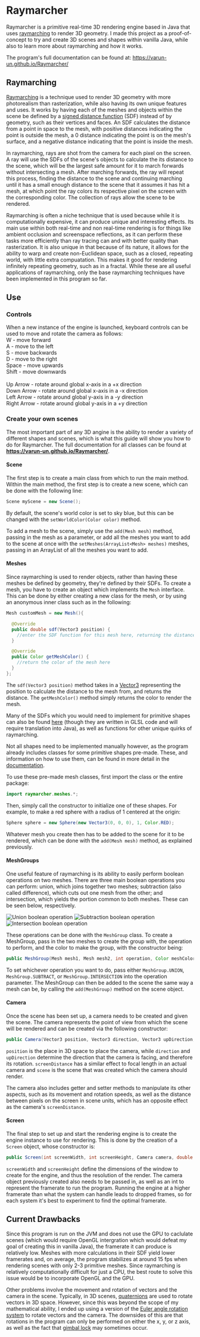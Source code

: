 # Raymarcher

Raymarcher is a primitive real-time 3D rendering engine based in Java that uses [raymarching](https://en.wikipedia.org/wiki/Volume_ray_casting) to render 3D geometry. I made this project as a proof-of-concept to try and create 3D scenes and shapes within vanilla Java, while also to learn more about raymarching and how it works. 

The program's full documentation can be found at: <https://varun-un.github.io/Raymarcher/>

## Raymarching

[Raymarching](https://en.wikipedia.org/wiki/Volume_ray_casting) is a technique used to render 3D geometry with more photorealism than rasterization, while also having its own unique features and uses. It works by having each of the meshes and objects within the scene be defined by a [signed distance function](https://en.wikipedia.org/wiki/Signed_distance_function) (SDF) instead of by geometry, such as their vertices and faces. An SDF calculates the distance from a point in space to the mesh, with positive distances indicating the point is outside the mesh, a 0 distance indicating the point is on the mesh's surface, and a negative distance indicating that the point is inside the mesh.

In raymarching, rays are shot from the camera for each pixel on the screen. A ray will use the SDFs of the scene's objects to calculate the its distance to the scene, which will be the largest safe amount for it to march forwards without intersecting a mesh. After marching forwards, the ray will repeat this process, finding the distance to the scene and continuing marching until it has a small enough distance to the scene that it assumes it has hit a mesh, at which point the ray colors its respective pixel on the screen with the corresponding color. The collection of rays allow the scene to be rendered.

Raymarching is often a niche technique that is used because while it is computationally expensive, it can produce unique and interesting effects. Its main use within both real-time and non real-time rendering is for things like ambient occlusion and screenspace reflections, as it can perform these tasks more efficiently than ray tracing can and with better quality than rasterization. It is also unique in that because of its nature, it allows for the ability to warp and create non-Euclidean space, such as a closed, repeating world, with little extra compuatation. This makes it good for rendering infinitely repeating geometry, such as in a fractal. While these are all useful applications of raymarching, only the base raymarching techniques have been implemented in this program so far.

## Use

### Controls

When a new instance of the engine is launched, keyboard controls can be used to move and rotate the camera as follows: <br>
W - move forward <br>
A - move to the left <br>
S - move backwards <br>
D - move to the right <br>
Space - move upwards <br>
Shift - move downwards <br>
<br>
Up Arrow - rotate around global x-axis in a +x direction <br>
Down Arrow - rotate around global x-axis in a -x direction <br> 
Left Arrow - rotate around global y-axis in a -y direction <br>
Right Arrow - rotate around global y-axis in a +y direction <br>

### Create your own scenes

The most important part of any 3D angine is the ability to render a variety of different shapes and scenes, which is what this guide will show you how to do for Raymarcher. The full documentation for all classes can be found at **<https://varun-un.github.io/Raymarcher/>**.


#### Scene

The first step is to create a main class from which to run the main method. Within the main method, the first step is to create a new scene, which can be done with the following line:
```java
Scene myScene = new Scene();
```
By default, the scene's world color is set to sky blue, but this can be changed with the `setWorldColor(Color color)` method. 

To add a mesh to the scene, simply use the `add(Mesh mesh)` method, passing in the mesh as a parameter, or add all the meshes you want to add to the scene at once with the `setMeshes(ArrayList<Mesh> meshes)` meshes, passing in an ArrayList of all the meshes you want to add.

#### Meshes

Since raymarching is used to render objects, rather than having these meshes be defined by geometry, they're defined by their SDFs. To create a mesh, you have to create an object which implements the `Mesh` interface. This can be done by either creating a new class for the mesh, or by using an anonymous inner class such as in the following:
```java
Mesh customMesh = new Mesh(){

  @Override
  public double sdf(Vector3 position) {           
    //enter the SDF function for this mesh here, returning the distance from position to the mesh
  }

  @Override
  public Color getMeshColor() {             
    //return the color of the mesh here
  }      
};
```
The `sdf(Vector3 position)` method takes in a [Vector3](https://varun-un.github.io/Raymarcher/raymarcher/Vector3.html) representing the position to calculate the distance to the mesh from, and returns the distance. The `getMeshColor()` method simply returns the color to render the mesh. 

Many of the SDFs which you would need to implement for primitive shapes can also be found [here](https://iquilezles.org/www/articles/distfunctions/distfunctions.htm) (though they are written in GLSL code and will require translation into Java), as well as functions for other unique quirks of raymarching.

Not all shapes need to be implemented manually however, as the program already includes classes for some primitive shapes pre-made. These, and information on how to use them, can be found in more detail in the [documentation](https://varun-un.github.io/Raymarcher/raymarcher/meshes/package-summary.html).

To use these pre-made mesh classes, first import the class or the entire package:
```java
import raymarcher.meshes.*;
```
Then, simply call the constructor to initialize one of these shapes. For example, to make a red sphere with a radius of 1 centered at the origin:
```java
Sphere sphere = new Sphere(new Vector3(0, 0, 0), 1, Color.RED);
```
Whatever mesh you create then has to be added to the scene for it to be rendered, which can be done with the `add(Mesh mesh)` method, as explained previously.

#### MeshGroups

One useful feature of raymarching is its ability to easily perform boolean operations on two meshes. There are three main boolean operations you can perform: union, which joins together two meshes; subtraction (also called difference), which cuts out one mesh from the other; and intersection, which yields the portion common to both meshes. These can be seen below, respectively.

![Union boolean operation](https://upload.wikimedia.org/wikipedia/commons/thumb/4/4a/Boolean_union.PNG/180px-Boolean_union.PNG) ![Subtraction boolean operation](https://upload.wikimedia.org/wikipedia/commons/thumb/8/86/Boolean_difference.PNG/180px-Boolean_difference.PNG) ![Intersection boolean operation](https://upload.wikimedia.org/wikipedia/commons/thumb/0/0b/Boolean_intersect.PNG/180px-Boolean_intersect.PNG)

These operations can be done with the `MeshGroup` class. To create a MeshGroup, pass in the two meshes to create the group with, the operation to perform, and the color to make the group, with the constructor being:
```java
public MeshGroup(Mesh mesh1, Mesh mesh2, int operation, Color meshColor)
```
To set whichever operation you want to do, pass either `MeshGroup.UNION`, `MeshGroup.SUBTRACT`, or `MeshGroup.INTERSECTION` into the operation parameter. The MeshGroup can then be added to the scene the same way a mesh can be, by calling the `add(MeshGroup)` method on the scene object.

#### Camera

Once the scene has been set up, a camera needs to be created and given the scene. The camera represents the point of view from which the scene will be rendered and can be created via the following constructor: 
```java
public Camera(Vector3 position, Vector3 direction, Vector3 upDirection, double screenDistance, Scene scene)
```
`position` is the place in 3D space to place the camera, while `direction` and `upDirection` determine the direction that the camera is facing, and therefore its rotation. `screenDistance` has a similar effect to focal length in an actual camera and `scene` is the scene that was created which the camera should render.

The camera also includes getter and setter methods to manipulate its other aspects, such as its movement and rotation speeds, as well as the distance between pixels on the screen in scene units, which has an opposite effect as the camera's `screenDistance`.

#### Screen

The final step to set up and start the rendering engine is to create the engine instance to use for rendering. This is done by the creation of a `Screen` object, whose constructor is:
```java
public Screen(int screenWidth, int screenHeight, Camera camera, double framerate)
```
`screenWidth` and `screenHeight` define the dimensions of the window to create for the engine, and thus the resolution of the render. The camera object previously created also needs to be passed in, as well as an int to represent the framerate to run the program. Running the engine at a higher framerate than what the system can handle leads to dropped frames, so for each system it's best to experiment to find the optimal framerate.

## Current Drawbacks

Since this program is run on the JVM and does not use the GPU to caclulate scenes (which would require OpenGL intergration which would defeat my goal of creating this in vanilla Java), the framerate it can produce is relatively low. Meshes with more calculations in their SDF yield lower framerates and, on average, the program stabilizes at around 15 fps when rendering scenes with only 2-3 primitive meshes. Since raymarching is relatively computationally difficult for just a CPU, the best route to solve this issue would be to incorporate OpenGL and the GPU.

Other problems involve the movement and rotation of vectors and the camera in the scene. Typically, in 3D scenes, [quaternions](https://en.wikipedia.org/wiki/Quaternion) are used to rotate vectors in 3D space. However, since this was beyond the scope of my mathematical ability, I ended up using a version of the [Euler angle rotation system](https://mathworld.wolfram.com/EulerAngles.html) to rotate vectors and the camera. The downsides of this are that rotations in the program can only be performed on either the x, y, or z axis, as well as the fact that [gimbal lock](https://en.wikipedia.org/wiki/Gimbal_lock) may sometimes occur. 
